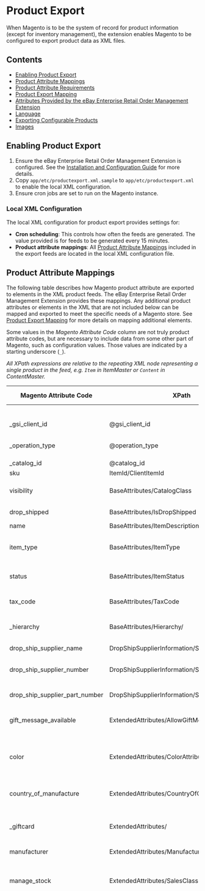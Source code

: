 # Product Export

When Magento is to be the system of record for product information (except for inventory management), the extension enables Magento to be configured to export product data as XML files.

## Contents

- [Enabling Product Export](#enabling-product-export)
- [Product Attribute Mappings](#product-attribute-mappings)
- [Product Attribute Requirements](#product-attribute-requirements)
- [Product Export Mapping](#product-export-mapping)
- [Attributes Provided by the eBay Enterprise Retail Order Management Extension](#attributes-provided-by-the-ebay-enterprise-retail-order-management-extension)
- [Language](#language)
- [Exporting Configurable Products](#exporting-configurable-products)
- [Images](#images)

## Enabling Product Export

1. Ensure the eBay Enterprise Retail Order Management Extension is configured. See the [Installation and Configuration Guide](INSTALL.md) for more details.
1. Copy `app/etc/productexport.xml.sample` to `app/etc/productexport.xml` to enable the local XML configuration.
1. Ensure cron jobs are set to run on the Magento instance.

### Local XML Configuration

The local XML configuration for product export provides settings for:

- **Cron scheduling**: This controls how often the feeds are generated. The value provided is for feeds to be generated every 15 minutes.
- **Product attribute mappings**: All [Product Attribute Mappings](#product-attribute-mappings) included in the export feeds are located in the local XML configuration file.

## Product Attribute Mappings

The following table describes how Magento product attribute are exported to elements in the XML product feeds. The eBay Enterprise Retail Order Management Extension provides these mappings. Any additional product attributes or elements in the XML that are not included below can be mapped and exported to meet the specific needs of a Magento store. See [Product Export Mapping](#product-export-mapping) for more details on mapping additional elements.

Some values in the _Magento Attribute Code_ column are not truly product attribute codes, but are necessary to include data from some other part of Magento, such as configuration values. Those values are indicated by a starting underscore (`_`).

*All XPath expressions are relative to the repeating XML node representing a single product in the feed, e.g. `Item` in ItemMaster or `Content` in ContentMaster.*

<table>
	<thead>
		<tr>
			<th>Magento Attribute Code</th>
			<th>XPath</th>
			<th>Description</th>
			<th>Lang Support</th>
		</tr>
	</thead>
	<tbody>
		<tr>
			<th colspan="4">ItemMaster</th>
		</tr>
		<tr>
			<td>_gsi_client_id</td>
			<td>@gsi_client_id</td>
			<td>The Client Id configured for the website product data is being exported for.</td>
			<td>No</td>
		</tr>
		<tr>
			<td>_operation_type</td>
			<td>@operation_type</td>
			<td>One of <code>Add</code> or <code>Update</code>. The first time a product is exported, it will have an operation type of <code>Add</code>. Later exports of the product will have an operation type of <code>Update</code>.</td>
			<td>No</td>
		</tr>
		<tr>
			<td>_catalog_id</td>
			<td>@catalog_id</td>
			<td>The Catalog Id configured for the Magento instance.</td>
			<td>No</td>
		</tr>
		<tr>
			<td>sku</td>
			<td>ItemId/ClientItemId</td>
			<td>Product SKU. Must be less than 15 characters to export.</td>
			<td>No</td>
		</tr>
		<tr>
			<td>visibility</td>
			<td>BaseAttributes/CatalogClass</td>
			<td>A product visibility of "Not Visible Individually" will be included in the feed with a catalog class of <code>nosale</code>. Any other visibility setting will be included as <code>regular</code>.</td>
			<td>No</td>
		</tr>
		<tr>
			<td>drop_shipped</td>
			<td>BaseAttributes/IsDropShipped</td>
			<td>Specifies if the item can be fulfilled using a drop shipper. Uses the value of the <a href="#attributes-provided-by-the-ebay-enterprise-retail-order-management-extension">"Drop Shipped"</a> product attribute.</td>
			<td>No</td>
		</tr>
		<tr>
			<td>name</td>
			<td>BaseAttributes/ItemDescription</td>
			<td>The "Name" attribute of the product.</td>
			<td>No</td>
		</tr>
		<tr>
			<td>item_type</td>
			<td>BaseAttributes/ItemType</td>
			<td>Specifies the type of item in eBay Enterprise Retail Order Management. This value is not restricted by the feed schema but should be one of the values described under <a href="#ebay-enterprise-retail-order-management-item-types">eBay Enterprise Retail Order Management Item Types</a>.</td>
			<td>No</td>
		</tr>
		<tr>
			<td>status</td>
			<td>BaseAttributes/ItemStatus</td>
			<td>Products that are "Disabled" will have a value of <code>Inactive</code> in the feed. Products that are "Enabled" will have a value of <code>Active</code> in the feed.</td>
			<td>No</td>
		</tr>
		<tr>
			<td>tax_code</td>
			<td>BaseAttributes/TaxCode</td>
			<td>The eBay Enterprise assigned tax group. Uses the <a href="#attributes-provided-by-the-ebay-enterprise-retail-order-management-extension">"Tax Code"</a> product attribute. Note that this is different from the "Tax Class" in Magento.</td>
			<td>No</td>
		</tr>
		<tr>
			<td>_hierarchy</td>
			<td>BaseAttributes/Hierarchy/</td>
			<td>The merchandise structure for the item. This mapping is responsible for exporting all of the <a href="#attributes-provided-by-the-ebay-enterprise-retail-order-management-extension">hierarchy department and class attributes</a>.</td>
			<td>No</td>
		</tr>
		<tr>
			<td>drop_ship_supplier_name</td>
			<td>DropShipSupplierInformation/SupplierName</td>
			<td>Name of the drop shipper fulfilling the item. Only required when the product can be fulfilled by a drop shipper.</td>
			<td>No</td>
		</tr>
		<tr>
			<td>drop_ship_supplier_number</td>
			<td>DropShipSupplierInformation/SupplierNumber</td>
			<td>eBay Enterprise assigned code for the drop ship supplier. Only required when the product can be fulfilled by a drop shipper.</td>
			<td>No</td>
		</tr>
		<tr>
			<td>drop_ship_supplier_part_number</td>
			<td>DropShipSupplierInformation/SupplierPartNumber</td>
			<td>The id or SKU used by the drop ship supplier to identify the item. Only required when the product can be fulfilled by a drop shipper.</td>
			<td>No</td>
		</tr>
		<tr>
			<td>gift_message_available</td>
			<td>ExtendedAttributes/AllowGiftMessage</td>
			<td>Specifies if the customer can add gift messages to the item. "Yes" will allow messages to be applied. "No" will disallow gift messages for the item.</td>
			<td>No</td>
		</tr>
		<tr>
			<td>color</td>
			<td>ExtendedAttributes/ColorAttributes/Color/</td>
			<td>Exports the color option used by the product. The child <code>Code</code> XML element will be the label of the option in the admin store view and should be a unique code for the color. The children <code>Description</code> XML elements will contain the translated values used as the option labels for other store views.</td>
			<td>Yes</td>
		</tr>
		<tr>
			<td>country_of_manufacture</td>
			<td>ExtendedAttributes/CountryOfOrigin</td>
			<td>Country in which the goods were completely derived or manufactured. Should be the ISO 3166 two letter/alpha format.</td>
			<td>No</td>
		</tr>
		<tr>
			<td>_giftcard</td>
			<td>ExtendedAttributes/</td>
			<td>For gift cards, will include the <code>GiftCardFacing</code> element, set to the product's "Name" attribute and the <code>GiftCardTenderCode</code> to the appropriate eBay Enterprise Retail Order Management tender code for the type of gift card.</td>
			<td>No</td>
		</tr>
		<tr>
			<td>manufacturer</td>
			<td>ExtendedAttributes/Manufacturer/Name</td>
			<td>Company name of the manufacturer of the item.</td>
			<td>No</td>
		</tr>
		<tr>
			<td>manage_stock</td>
			<td>ExtendedAttributes/SalesClass</td>
			<td>Determines product display behavior based on inventory availability. Items set to have "Managed Stock" will be given a sales class of <code>stock</code>, tying display to inventory availability. Items set to not have "Managed Stock" will be given a sales class of <code>advanceOrderOpen</code>, making display independent of inventory availability.</td>
			<td>No</td>
		</tr>
		<tr>
			<td>_style</td>
			<td>ExtendedAttributes/Style/</td>
			<td>
				<p>Relates a specific variant of a product, a simple product in Magento, to a general style of product, a configurable product in Magento. Any simple product that is used by a configurable product will have <code>StyleID</code> and <code>StyleDescription</code> XML nodes with values of the "SKU" and "Name" respectively of the parent configurable product. Any other product will simply use its own "SKU" and "Name" for the <code>StyleID</code> and <code>StyleDescription</code>.</p>

				<p><em>Note that eBay Enterprise Retail Order Management feed only supports simple products belonging to a single parent configurable product. If a simple product is used by more than one configurable product, only one of the relationships will be included in the feed. Which relationship will be included is not strictly defined.</em></p>
			</td>
			<td>No</td>
		</tr>
		<tr>
			<td>cost</td>
			<td>ExtendedAttributes/</td>
			<td>Creates the <code>UnitCost</code> element representing the cost per unit of measure for the merchandise. This value will be in the default currency of the Magento instance and will include a <code>currency_code</code> attribute indicating the three character ISO-4217 currency code the price is in.</td>
			<td>No</td>
		</tr>
		<tr>
			<td>item_url</td>
			<td>EB2C/ItemURLs/</td>
			<td>Will contain an <code>ItemURL</code> node with a value of the product page URL for the product in the default store view. The <code>ItemURL</code> XML node will include a <code>type</code> attribute set to <code>webstore</code> indicating the URL points to the Magento webstore.</td>
			<td>No</td>
		</tr>
		<tr>
			<th colspan="4">ContentMaster</th>
		</tr>
		<tr>
			<td>_gsi_client_id</td>
			<td>@gsi_client_id</td>
			<td>The Client Id configured for the website product data is being exported for.</td>
			<td>No</td>
		</tr>
		<tr>
			<td>_catalog_id</td>
			<td>@catalog_id</td>
			<td>The Catalog Id configured for the Magento instance.</td>
			<td>No</td>
		</tr>
		<tr>
			<td>sku</td>
			<td>UniqueID</td>
			<td>Product SKU. Must be less than 15 characters to export.</td>
			<td>No</td>
		</tr>
		<tr>
			<td>_style</td>
			<td>ExtendedAttributes/Style/</td>
			<td>
				<p>Relates a specific variant of a product, a simple product in Magento, to a general style of product, a configurable product in Magento. Any simple product that is used by a configurable product will have <code>StyleID</code> XML node with a value of the "SKU" of the parent configurable product. Any configurable product will simply use its own SKU as the <code>StyleID</code> value.</p>

				<p><em>Note that eBay Enterprise Retail Order Management feed only supports simple products belonging to a single parent configurable product. If a simple product is used by more than one configurable product, only one of the relationships will be included in the feed. Which relationship will be included is not strictly defined.</em></p>
			</td>
			<td>No</td>
		</tr>
		<tr>
			<td>_product_links</td>
			<td>ProductLinks</td>
			<td>
				Specifies links between products for Related Products, Up-sells, and Cross-sells. Each product relation will create a new <code>ProductLink</code> XML element. These elements will include a <code>LinkToUniqueID</code> XML element containing the SKU of the product the link is to and a <code>link_type</code> attribute indicating the type of link. Magento product relationships are mapped to eBay Enterprise Retail Order Management link types as follows:

				<table>
					<thead>
						<tr>
							<th>Magento Link Type</th><th>Feed Link Type</th>
						</tr>
					</thead>
					<tbody>
						<tr><td>Related</td><td>ES_Accessory</td></tr>
						<tr><td>Cross-Sells</td><td>ES_CrossSelling</td></tr>
						<tr><td>Up-Sells</td><td>ES_UpSelling</td></tr>
					</tbody>
				</table>

			</td>
			<td>No</td>
		</tr>
		<tr>
			<td>_category_links</td>
			<td>CategoryLinks</td>
			<td>Specifies categories the product is displayed in. Category hierarchies are represented as dash (<code>-</code>) separated lists of category names. Category links from Magento will always be given an <code>import_mode</code> of "Replace."</td>
			<td>No</td>
		</tr>
		<tr>
			<td>name</td>
			<td>BaseAttributes/Title</td>
			<td>The "Name" of the product. One <code>Title</code> XML element will be included per translation of the product attribute. See the <a href="#language">Language</a> section below for more information on how the extension handles translations.</td>
			<td>Yes</td>
		</tr>
		<tr>
			<td>color</td>
			<td>ExtendedAttributes/ColorAttributes/Color/</td>
			<td>Exports the color option used by the product. The child <code>Code</code> XML element will be the label of the option in the admin store view and should be a unique code for the color. The children <code>Description</code> XML elements will contain the translated values used as the option labels for other store views.</td>
			<td>Yes</td>
		</tr>
		<tr>
			<td>country_of_manufacture</td>
			<td>ExtendedAttributes/DisplayCountryOfOrigin</td>
			<td>Country in which the goods were completely manufactured. This value is used for display purposes only. The product export currently uses the two character country code.</td>
			<td>No</td>
		</tr>
		<tr>
			<td>gift_wrapping_available</td>
			<td>ExtendedAttributes/GiftWrap</td>
			<td>Specifies if gift wrapping is available for the product. When allowed, will contain a value of <code>Y</code>. When not allowed, a value of <code>N</code> will be used. When the product is set to "Use Config Settings" the value of the System -> Configuration -> Sales -> Gift Options -> Allow Gift Wrapping for Order Items configuration value.</td>
			<td>No</td>
		</tr>
		<tr>
			<td>description</td>
			<td>ExtendedAttributes/LongDescription</td>
			<td>The long description of the item.</td>
			<td>Yes</td>
		</tr>
		<tr>
			<td>meta_keyword</td>
			<td>ExtendedAttributes/SearchKeywords</td>
			<td>Search terms associated with the item.</td>
			<td>Yes</td>
		</tr>
		<tr>
			<td>short_description</td>
			<td>ExtendedAttributes/ShortDescription</td>
			<td>Short description of the item.</td>
			<td>Yes</td>
		</tr>
		<tr>
			<td>_giftcard</td>
			<td>ExtendedAttributes/GiftCard</td>
			<td>Disabled.</td>
			<td>No</td>
		</tr>
		<tr>
			<td>news_from_date</td>
			<td>CustomAttributes/Attribute[@name="news_from_date"]</td>
			<td>A custom attribute containing when the item should be considered new from.</td>
			<td>No</td>
		</tr>
		<tr>
			<td>news_to_date</td>
			<td>CustomAttributes/Attribute[@name="news_to_date"]</td>
			<td>A custom attribute containing when the item should be considered new until.</td>
			<td>No</td>
		</tr>
		<tr>
			<th colspan="4">Prices</th>
		</tr>
		<tr>
			<td>_gsi_client_id</td>
			<td>@gsi_client_id</td>
			<td>The Client Id configured for the website product data is being exported for.</td>
			<td>No</td>
		</tr>
		<tr>
			<td>_catalog_id</td>
			<td>@catalog_id</td>
			<td>The Catalog Id configured for the Magento instance.</td>
			<td>No</td>
		</tr>
		<tr>
			<td>_gsi_store_id</td>
			<td>@gsi_store_id</td>
			<td>The Store Id configured for the website product data is being exported for.</td>
			<td>No</td>
		</tr>
		<tr>
			<td>sku</td>
			<td>ClientItemId</td>
			<td>The item SKU. Must be less than 15 characters to export.</td>
			<td>No</td>
		</tr>
		<tr>
			<td>_price_event_number</td>
			<td>Event/EventNumber</td>
			<td>When the product has a special price, this XML element will be included with an event number based on the special from and to dates - <code>{special_from_date}-{special_to_date}</code>.</td>
			<td>No</td>
		</tr>
		<tr>
			<td>price</td>
			<td>Event/Price</td>
			<td>The "IS" price for the time/date range. This is the price that will be used for price calculations. When the product includes a "Special Price," that value will be used as the value of the <code>Event/Price</code> element. When there is no "Special Price" for the product, the "Price" attribute value will be used.</td>
			<td>No</td>
		</tr>
		<tr>
			<td>msrp</td>
			<td>Event/MSRP</td>
			<td>Uses the product "MSRP" attribute. This value will **never** be used as the selling price.</td>
			<td>No</td>
		</tr>
		<tr>
			<td>alternate_price1</td>
			<td>Event/AlternatePrice1</td>
			<td>The "WAS" price for "WAS/IS" price models. This value will **never** be used as the selling price. When the product has a "Special Price" set, this will be set to the product's "Price" attribute. When the product does not have a "Special Price" set, this XML element will not be included in the feed.</td>
			<td>No</td>
		</tr>
		<tr>
			<td>special_from_date</td>
			<td>Event/StartDate</td>
			<td>The date and time the price event will become active. When not present, the price event will become active once the feed is processed.</td>
			<td>No</td>
		</tr>
		<tr>
			<td>special_to_date</td>
			<td>Event/EndDate</td>
			<td>The date and time the price event will be active until. This value *must* be after the Start Date. When not present, the a default value of "2500-12-31" will be assumed by the receiving system.</td>
			<td>No</td>
		</tr>
		<tr>
			<td>_price_vat_inclusive</td>
			<td>Event/PriceVatInclusive</td>
			<td>Set to "true" if the product price is VAT inclusive, "false" otherwise. Currently, this value will always be mapped to "false."</td>
			<td>No</td>
		</tr>
	</tbody>
</table>

## Product Attribute Requirements

The following product requirements must be met for a product to be exported from Magento to eBay Enterprise Retail Order Management.

| Product Attribute         | Requirement |
| ------------------------- | ----------- |
| SKU                       | Must be set and less than 15 characters. |
| Hierarchy Class Number    | Non-empty value. Must be provided by eBay Enterprise. |
| Hierarchy Dept Number     | Non-empty value. Must be provided by eBay Enterprise. |
| Hierarchy Subclass Number | Non-empty value. Must be provided by eBay Enterprise. |
| Hierarchy Subdept Number  | Non-empty value. Must be provided by eBay Enterprise. |
| Tax Code                  | Non-empty value. Must be provided by eBay Enterprise. |

## Product Export Mapping

Mappings are located in the `app/etc` directory of the Magento root in an XML configuration file named `productexport.xml.sample`. This file must be copied or renamed to `productexport.xml` in order for exports to function.

**WARNING:** Be careful when modifying this file. Invalid Changes can cause schema validation errors which may prevent feed files from being generated.

The basic structure of the mapping configuration is as follows:

```xml
<config>
	<default>
		<eb2cproduct>
			<feed_pim_mapping>
				<feed_mapping_name> <!-- A unique name for the mapping.
										 In the sample, we use item_map for ItemMaster and
										 content_map for ContentMaster, etc
									-->
					<mappings>
						... <!-- individual attribute code configuration goes here -->
					</mappings>
				<feed_mapping_name>
			</feed_pim_mapping>
		</eb2cproduct>
	</default>
</config>
```

### Attribute Code Configuration

Attribute codes in Magento are mapped using an ordered list of XML structures that relate a Magento product attribute code to a method. The method should transform the data into an appropriate XML representation. The result is added as a child of the element specified in the config. The method declarations are similar to Magento's observer configuration.

```xml
<mage_attribute_code> <!-- The attribute code for an attribute in Magento -->
	<class>eb2cproduct/pim</class> <!-- Magento object factory string -->
	<type>(disabled|model|helper|singleton)</type> <!-- Type of object factory to use -->
	<method>takeAction</method> <!-- Any public method -->
	<xml_dest>Explicit/Relative/Path/To/Node</xml_dest> <!-- Subset-of-XPath expression describing how to create the destination node. -->
	<translate>(0|1)</translate> <!-- Whether the resultant XML can contain more than one node differentiated by a `xml:lang` attribute or only a single node with no `xml:lang` -->
</mage_attribute_code>
```

If `type` is `disabled`, the attribute will not be built into the outbound file.

The `xml_dest` specifies the element that will be the parent of the transformed data. Its value is a string that takes its syntax from XPath. The path must unambiguously describe a single destination node and consist of elements separated by slashes.

A fatal exception will be thrown in the following cases:

1. Ambiguous `xml_dest` paths
1. Paths with leading slashes
1. Paths starting with `..`

The element referenced by the final part of the path will always be created as a new element even if an element with the same tag name exists. A trailing '/' at the end of the path overrides this feature and instead attaches the method results as the children of the existing element.

Note: no nodes are overwritten.

The first element of the `xml_dest` path is expected to be one of BaseAttributes, ExtendedAttributes or CustomAttributes, but it is not explicitly forbidden for it to be something else. Please refer to the XML schema for more information.

There is limited support for element attributes using a subset of XPath predicate syntax. This is largely useful when adding mappings to CustomAttributes in the feeds.

For example, the path `CustomAttributes/Attribute[@name="attrvalue"][@operation_type="Add"]` will result in the following XML output:

```xml
<CustomAttributes>
	<Attribute name="attrvalue" operation_type="Add">
		<!-- result of method -->
	</Attribute>
</CustomAttributes>
```

### Special Attribute Configurations

There are cases where data is not stored as a product attribute or calculated from other sources. Prepending the "attribute code" element's tag name with an underscore will tell the export module to not attempt to retrieve the value from the product, but still execute the method. The result, if any, will be added to the document.

```xml
<_name_of_attribute_or_concept> <!-- prepend the XML tag name with an "_" -->
	<class>...</class>
	<type>(disabled|model|helper|singleton)</type>
	<method>...</method>
	<xml_dest>...</xml_dest>
	<translate>(0|1)</translate>
</_name_of_attribute_or_concept>
```

This is useful when arbitrary data should be in the document but is not a product attribute.

Attributes that are not specified in the XML schema can be added as custom attributes. This example demonstrates usage of the builtin method for handling custom attributes.

```xml
<name_of_attribute>
	<class>eb2cproduct/pim</class>
	<type>helper</type>
	<method>getValueAsDefault</method>
	<xml_dest>CustomAttributes/Attribute[@name="name_of_attribute"]</xml_dest>
	<translate>1</translate>
</name_of_attribute>
```

As long as the resultant XML validates according to the schema (see the `xsd` subdirectory of the Eb2cCore module), you can customize this mapping however you like, including writing your own mapping methods.

### Built-in methods

The eb2cproduct/pim helper has predefined passthrough methods for the following data types:

- passYesNoToBool - convert "Yes/No" product attributes to text node containing the boolean representation
- passString - produces a text node containing the string value of the product attribute
- passInteger - produces a text node containing the integer value of the product attribute
- passDecimal - produces a text node containing the float value of the product attribute

### Examples

A simple example mapping a Yes/No attribute with the code of drop_shippable to the IsDropShipped BaseAttribute would look like:

```xml
<drop_shippable>
	<class>eb2cproduct/pim</class>
	<type>helper</type>
	<method>passYesNoToBool</method>
	<xpath>BaseAttributes/IsDropShipped</xpath>
</drop_shippable>
```

## Attributes Provided by the eBay Enterprise Retail Order Management Extension

The following attributes have are created by the eBay Enterprise Retail Order Management Extension and added to the "Default" attribute set in Magento and should be included in every product attribute set in the Magento instance.

| Attribute Name | Attribute Code | Description |
|----------------|----------------|-------------|
| Size | size | Product size. |
| Style Id | style_id | Relates simple products to configurable products. A simple product's Style Id relates to the configurable product's SKU. |
| Is Clean | is_clean | Flag indicating if the product has had all of its product links resolved. |
| Unresolved Product Links | unresolved_product_links | Any related, cross-sell or up-sell product links for the product that have not yet been created, typically due to the target products not existing in Magento yet. |
| HTS Codes | hts_codes | Mapping of tax codes used for calculating international taxes and duties. |
| Tax Code | tax_code | eBay Enterprise assigned tax group. |
| Item Type | item_type | Item specification used by eBay Enterprise Retail Order Management. This value should be one of the values described under [eBay Enterprise Retail Order Management Item Types](#ebay-enterprise-retail-order-management-item-types). |
| Drop Shipped | drop_shipped | Specifies if the item can be fulfilled using a drop shipper.  |
| Drop Ship Supplier Name | drop_ship_supplier_name | Name of the drop ship supplier fulfilling the product. |
| Drop Ship Supplier Number | drop_ship_supplier_number | eBay Enterprise assigned code for the drop ship supplier. |
| Drop Ship Supplier Part Number | drop_ship_supplier_part_number | Id or SKU used by the drop ship supplier to identify the item. |
| Hierarchy Department Number | hierarchy_dept_number | Hierarchy Level 1 number. |
| Hierarchy Department Description | hierarchy_dept_description | Hierarchy Level 1 description. |
| Hierarchy Subdepartment Number | hierarchy_subdept_number | Hierarchy Level 2 number. |
| Hierarchy Subdepartment Description | hierarchy_subdept_description | Hierarchy Level 2 description. |
| Hierarchy Class Number | hierarchy_class_number | Hierarchy Level 3 number. |
| Hierarchy Class Description | hierarchy_class_description | Hierarchy Level 3 description. |
| Hierarchy Subclass Number | hierarchy_subclass_number | Hierarchy Level 4 number. |
| Hierarchy Subclass Description | hierarchy_subclass_description | Hierarchy Level 4 description. |

### eBay Enterprise Retail Order Management Item Types

The following item types are supported by eBay Enterprise Retail Order Management. The Magento "Item Type" product attribute added by the eBay Enterprise Retail Order Management Extension must be one of the following when exporting products.

<table>
	<thead>
		<tr>
			<th>Type</th><th>Description</th>
		</tr>
	</thead>
	<tbody>
		<tr>
			<td>Custom</td><td>Customization SKUs.  A virtual item that represents a charge to the consumer to customize an item as well as a description of the customization options selected by the customer.</td>
		</tr>
		<tr>
			<td>Donation</td>
			<td>Donation SKU. A virtual item that represents a consumer's donation to a charitable cause.</td>
		</tr>
		<tr>
			<td>GC</td>
			<td>Physical Gift Cards.</td>
		</tr>
		<tr>
			<td>GiftMessage</td>
			<td>This item is a Gift Message.</td>
		</tr>
		<tr>
			<td>GiftWrap</td>
			<td>Physical Gift Wrap.</td>
		</tr>
		<tr>
			<td>Merch</td>
			<td>A typical physically-fulfilled item.</td>
		</tr>
		<tr>
			<td>OGC</td>
			<td>Online Gift Certificates that are hosted/processed by eBay Enterprise. They are our in-house product for gift certificates that do not have a physical card associated with them (only a payment account number and PIN).</td>
		</tr>
		<tr>
			<td>PostSaleFulfillment</td>
			<td>Post-sale fulfillment SKU. A virtual item that needs to be classified separately from other virtual sku types such as Donation or Warranty SKUs.</td>
		</tr>
		<tr>
			<td>RefundOGC</td>
			<td>Refund online Gift Certificate. 'Refund' used for accounting purposes to differentiate Refunds from the original tender.</td>
		</tr>
		<tr>
			<td>RefundOGCForCOD</td>
			<td>Refund online gift certificate issued against a COD order.</td>
		</tr>
		<tr>
			<td>RefundOGCForCVS</td>
			<td>Refund online gift certificate issued against a CVS order.</td>
		</tr>
		<tr>
			<td>RefundVGC</td>
			<td>Refund Virtual Gift Cards. 'Refund' used for accounting purposes to differentiate Refunds from the original tender.</td>
		</tr>
		<tr>
			<td>VGC</td>
			<td>Functionally similar to OGC’s except they are processed by a 3rd-party gift-card provider (ex: SVS or ValueLink).</td>
		</tr>
		<tr>
			<td>Warranty</td>
			<td>Product warranty. A virtual item representing a warranty purchased for another physical item on the order.</td>
		</tr>
		<tr>
			<td>WarrantyDep</td>
			<td>This item is a dependent warranty. May only be purchased with another item. Is not included in search results.</td>
		</tr>
		<tr>
			<td>WarrantyAloneAndDep</td>
			<td>Warranty item may be sold independently or with the purchase of another item. Is included in search results.</td>
		</tr>
		<tr>
			<td>InstallSvcDep</td>
			<td>This item is a type of installation service that maybe purchase with another item. When searching this item is not returned in the search results. This item may not be purchased alone.</td>
		</tr>
		<tr>
			<td>InstallSvcAloneAndDep</td>
			<td>this item is a type of installation service that maybe purchased independently or with another item. When searching this item may be in the results.</td>
		</tr>
		<tr>
		</tr>
	</tbody>
</table>

## Language

In eBay Enterprise Retail Order Management terms, some attribute values can vary on language. In Magento terms this means retrieve the different values for these nodes from stores, if such stores exist. (For these purposes we do not distinguish between a "store" and a "store view".) If the config.xml `translate` element is set to 0, the resultant XML should contain a single node with no `xml:lang` attribute.`

### Where to find language in the feeds

Feeds denote language according to one of two possible structures, either:

```xml
<CustomAttributes>
	<Attribute name="some_attribute" xml:lang="bcp-47-language-code">
		<Value>The localized value</Value>
	</Attribute>
</CustomAttribute>
```

or

```xml
<BaseOrExtendedAttributes>
	<SomeAttribute xml:lang="bcp-47-language-code">The localized value</SomeAttribute>
</BaseOrExtendedAttributes>
```

### What to do with language-specific attribute values

Mappings with a `translate` element set to `1` will be included in the feed multiple times, once for each store view containing a unique "Store Language Code" and attribute value combination.

For example, assume you have a Magento instance set up the following way:

| Scope               | Language      | Product name  |
| ------------------- | ------------- | ------------- |
| Default             | "en-us"       | Pickle        |
| Website1            | "use default" |               |
| Website1:Storeview1 | "use default" | "use default" |
| Website1:Storeview2 | "fr-ca"       | pétrin        |
| Website2            | "de-de"       |               |
| Website2:Storeview3 | "it-it"       | sottaceto     |
| Website2:Storeview4 | "en-us"       | Dill Pickle   |
| Website2:Storeview5 | "use website" | Essiggurke    |
| Website2:Storeview6 | "zh-cn"       | "use default" |

And assuming this configuration:

```xml
...
<mappings>
	<name>
		<class>eb2cproduct/pim</class>
		<type>helper</type>
		<method>passString</method>
		<xml_dest>BaseAttributes/Title</xml_dest>
		<translate>1</translate>
	</name>
	...
</mappings>
```

The resultant XML would look like:

```xml
<BaseAttributes>
	<Title xml:lang="en-us">Pickle</Title>
	<Title xml:lang="fr-ca">pétrin</Title>
	<Title xml:lang="it-it">sottaceto</Title>
	<Title xml:lang="en-us">Dill Pickle</Title>
	<Title xml:lang="de-de">Essiggurke</Title>
	<Title xml:lang="zh-cn">Pickle</Title>
	...
</BaseAttributes>
```

If two store views with the same Client Id, store code and language have different values for an attribute, both values will be included in the feed with the same language:

```xml
<Foo xml:lang="en-us">Fish</Foo>
<Foo xml:lang="en-us">Osteichthyes</Foo>
```

This is harmless and eBay Enterprise Retail Order Management will normalize the input.

## Exporting Configurable Products

Configurable products will be included in all of the product feeds from Magento. Configurable products will be related to used simple products via the Style Id. Simple products being used by a configurable product will have a Style Id matching the SKU of the configurable product to indicate the relationship. Configurable products will be given a Style Id matching the product's SKU to indicate that it is a parent product.

_Note that in the product export feeds, simple products may only be related to a single configurable product via the Style Id. For this reason, eBay Enterprise Retail Order Management does not support simple products being associated with multiple configurable products. In such scenarios, the product export should not crash but the exact behavior of simple products associated with more than one configurable product is not strictly defined._

## Images

Please see [Image Feeds](IMAGE_EXPORT.md) documentation for details on exporting images to eBay Enterprise Retail Order Management. Image export is required to make images available services such as eBay Enterprise Marketing Solutions Email and marketplace integrations.
